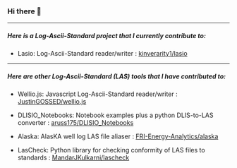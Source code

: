 ### Hi there 👋

<hr>

##### Here is a Log-Ascii-Standard project that I currently contribute to:   

- Lasio: Log-Ascii-Standard reader/writer : [kinverarity1/lasio](https://github.com/kinverarity1/lasio)

<hr>

##### Here are other Log-Ascii-Standard (LAS) tools that I have contributed to:   

- Wellio.js: Javascript Log-Ascii-Standard reader/writer : [JustinGOSSED/wellio.js](https://github.com/JustinGOSSES/wellio.js)

- DLISIO_Notebooks: Notebook examples plus a python DLIS-to-LAS converter : [aruss175/DLISIO_Notebooks](https://github.com/aruss175/DLISIO_Notebooks)

- Alaska: AlasKA well log LAS file aliaser : [FRI-Energy-Analytics/alaska](https://github.com/FRI-Energy-Analytics/alaska)

- LasCheck: Python library for checking conformity of LAS files to standards : [MandarJKulkarni/lascheck](https://github.com/MandarJKulkarni/lascheck)



<!--
**dcslagel/dcslagel** is a ✨ _special_ ✨ repository because its `README.md` (this file) appears on your GitHub profile.

Here are some ideas to get you started:

- 🔭 I’m currently working on ...
- 🌱 I’m currently learning ...
- 👯 I’m looking to collaborate on ...
- 🤔 I’m looking for help with ...
- 💬 Ask me about ...
- 📫 How to reach me: ...
- 😄 Pronouns: ...
- ⚡ Fun fact: ...
-->

